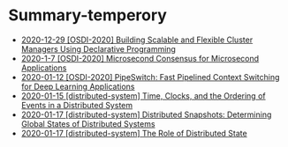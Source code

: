 # Summary-temperory
* [2020-12-29 [OSDI-2020] Building Scalable and Flexible Cluster Managers Using Declarative Programming](11.md)
* [2020-1-7 [OSDI-2020] Microsecond Consensus for Microsecond Applications](12.md)
* [2020-01-12 [OSDI-2020] PipeSwitch: Fast Pipelined Context Switching for Deep Learning Applications](13.md)
* [2020-01-15 [distributed-system] Time, Clocks, and the Ordering of Events in a Distributed System](14.md)
* [2020-01-17 [distributed-system] Distributed Snapshots: Determining Global States of Distributed Systems](15.md)
* [2020-01-17 [distributed-system] The Role of Distributed State](16.md)

<!-- * [2020-01-15 [OSDI-2021] A Unified Architecture for Accelerating Distributed DNN Training in Heterogeneous GPU/CPU Clusters](14.md) -->

